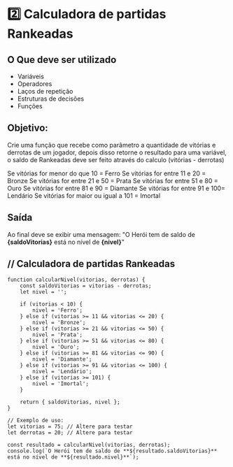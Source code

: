 
 # 2️⃣ Calculadora de partidas Rankeadas

## O Que deve ser utilizado

- Variáveis
- Operadores
- Laços de repetição
- Estruturas de decisões
- Funções

## Objetivo:

Crie uma função que recebe como parâmetro a quantidade de vitórias e derrotas de um jogador,
depois disso retorne o resultado para uma variável, o saldo de Rankeadas deve ser feito através do calculo (vitórias - derrotas)

Se vitórias for menor do que 10 = Ferro
Se vitórias for entre 11 e 20 = Bronze
Se vitórias for entre 21 e 50 = Prata
Se vitórias for entre 51 e 80 = Ouro
Se vitórias for entre 81 e 90 = Diamante
Se vitórias for entre 91 e 100= Lendário
Se vitórias for maior ou igual a 101 = Imortal

## Saída

Ao final deve se exibir uma mensagem:
"O Herói tem de saldo de **{saldoVitorias}** está no nível de **{nivel}**"


## // Calculadora de partidas Rankeadas
~~~
function calcularNivel(vitorias, derrotas) {
    const saldoVitorias = vitorias - derrotas;
    let nivel = '';

    if (vitorias < 10) {
        nivel = 'Ferro';
    } else if (vitorias >= 11 && vitorias <= 20) {
        nivel = 'Bronze';
    } else if (vitorias >= 21 && vitorias <= 50) {
        nivel = 'Prata';
    } else if (vitorias >= 51 && vitorias <= 80) {
        nivel = 'Ouro';
    } else if (vitorias >= 81 && vitorias <= 90) {
        nivel = 'Diamante';
    } else if (vitorias >= 91 && vitorias <= 100) {
        nivel = 'Lendário';
    } else if (vitorias >= 101) {
        nivel = 'Imortal';
    }

    return { saldoVitorias, nivel };
}

// Exemplo de uso:
let vitorias = 75; // Altere para testar
let derrotas = 20; // Altere para testar

const resultado = calcularNivel(vitorias, derrotas);
console.log(`O Herói tem de saldo de **${resultado.saldoVitorias}** está no nível de **${resultado.nivel}**`);
~~~
